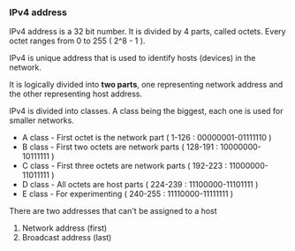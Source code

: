 ### IPv4 address

IPv4 address is a 32 bit number. It is divided by 4 parts, called octets. Every octet ranges from 0 to 255 ( 2^8  - 1 ).

IPv4 is unique address that is used to identify hosts (devices) in the network. 

It is logically divided into **two parts**, one representing network address and the other representing host address.

IPv4 is divided into classes. A class being the biggest, each one is used for smaller networks.

* A class - First octet is the network part ( 1-126 : 00000001-01111110 )
* B class - First two octets are network parts ( 128-191 : 10000000-10111111 )
* C class - First three octets are network parts ( 192-223 : 11000000-11011111 )
* D class - All octets are host parts ( 224-239 : 11100000-11101111 )
* E class - For experimenting ( 240-255 : 11110000-11111111 )

There are two addresses that can't be assigned to a host
1. Network address (first)
2. Broadcast address (last)

